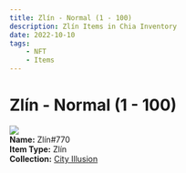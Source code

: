 ```yaml
---
title: Zlín - Normal (1 - 100)
description: Zlín Items in Chia Inventory
date: 2022-10-10
tags:
    - NFT
    - Items
---
```


# Zlín - Normal (1 - 100)
<div class="item_thumbnail">
<img loading="lazy" src="https://3tcqo23svaexdis2lr4rsqamslvsgr22euehih5urwuqpk7re4.arweave.net/3MUHa3KoCXG_iWlx5GUAMkusjR1olCHQftI2pB6vxJ0"><br/>
<div><strong>Name:</strong> Zlín#770</div>
<div><strong>Item Type:</strong> Zlín</div>
<div><strong>Collection:</strong> <a href="https://www.spacescan.io/xch/nft/collection/col1lend2dcn558km4wcwta4xnkfv3xpcmlp9kyt0m909emvfxechlyqdl5ndg">City Illusion</a></div>
</div>


